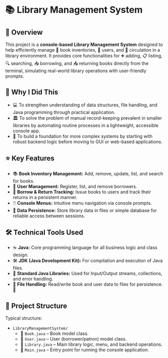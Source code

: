 # 📚 Library Management System
## 📝 Overview
This project is a **console-based Library Management System** designed to help efficiently manage 📖 book inventories, 👥 users, and 🔄 circulation in a library environment. It provides core functionalities for ➕ adding, 📋 listing, 🔍 searching, 📥 borrowing, and 📤 returning books directly from the terminal, simulating real-world library operations with user-friendly prompts.
## 🤔 Why I Did This
- 💻 To strengthen understanding of data structures, file handling, and Java programming through practical application.
- 🏛️ To solve the problem of manual record-keeping prevalent in smaller libraries by automating routine processes in a lightweight, accessible console app.
- 🚀 To build a foundation for more complex systems by starting with robust backend logic before moving to GUI or web-based applications. 
## ⭐ Key Features
- 📚 **Book Inventory Management:** Add, remove, update, list, and search for books. 
- 👥 **User Management:** Register, list, and remove borrowers. 
- 🔄 **Borrow & Return Tracking:** Issue books to users and track their returns in a persistent manner. 
- 🖱️ **Console Menus:** Intuitive menu navigation via console prompts. 
- 💾 **Data Persistence:** Store library data in files or simple database for reliable access between sessions. 
## 🛠️ Technical Tools Used
- ☕ **Java:** Core programming language for all business logic and class design. 
- 🛠️ **JDK (Java Development Kit):** For compilation and execution of Java files. 
- 📂 **Standard Java Libraries:** Used for Input/Output streams, collections, and error handling. 
- 📄 **File Handling:** Read/write book and user data to files for persistence. 📄
## 📂 Project Structure
Typical structure:
- `LibraryManagementSystem/`
    - 📖 `Book.java` – Book model class.
    - 👤 `User.java` – User (borrower/patron) model class. 
    - 🏫 `Library.java` – Main library logic, menu, and backend operations. 
    - 🚀 `Main.java` – Entry point for running the console application. 
